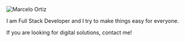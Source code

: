 ![Marcelo Ortiz]([https://github.com/MarceOrtiz11/MarceOrtiz11/assets/132960483/851b949c-25bf-42f8-9a0f-115c84437d51](https://media.licdn.com/dms/image/D4D16AQFdkqFEIS_2EA/profile-displaybackgroundimage-shrink_350_1400/0/1709912965791?e=1715212800&v=beta&t=pq0bEuttfHejV-zA_tDuo0PAqZLRtWN5QSgb1e6TTNI))

I am Full Stack Developer and I try to make things easy for everyone.

If you are looking for digital solutions, contact me!
<!--
**MarceOrtiz11/MarceOrtiz11** is a ✨ _special_ ✨ repository because its `README.md` (this file) appears on your GitHub profile.

Here are some ideas to get you started:

- 🔭 I’m currently working on ...
- 🌱 I’m currently learning ...
- 👯 I’m looking to collaborate on ...
- 🤔 I’m looking for help with ...
- 💬 Ask me about ...
- 📫 How to reach me: ...
- 😄 Pronouns: ...
- ⚡ Fun fact: ...
-->
